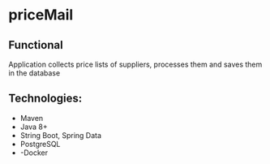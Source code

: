 # priceMail


## Functional
Application collects price lists of suppliers, processes them and saves them in the database


## Technologies:
  - Maven
  - Java 8+
  - String Boot, Spring Data
  - PostgreSQL
  - -Docker

